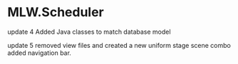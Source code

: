 # MLW.Scheduler
update 4
Added Java classes to match database model

update 5
removed view files and created a new uniform stage scene combo 
added navigation bar.
